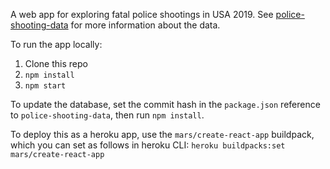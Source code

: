 A web app for exploring fatal police shootings in USA 2019. See [police-shooting-data](https://github.com/oreganolisk/police-shooting-data) for more information about the data.

To run the app locally:
1) Clone this repo
2) `npm install`
3) `npm start`

To update the database, set the commit hash in the `package.json` reference to `police-shooting-data`, then run `npm install`.

To deploy this as a heroku app, use the `mars/create-react-app` buildpack, which you can set as follows in heroku CLI:
`heroku buildpacks:set mars/create-react-app`
